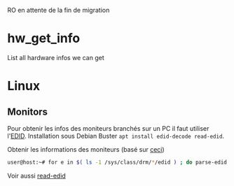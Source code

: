 RO en attente de la fin de migration




































# hw_get_info
List all hardware infos we can get 

# Linux
## Monitors
Pour obtenir les infos des moniteurs branchés sur un PC il faut utiliser l'[EDID](https://en.wikipedia.org/wiki/Extended_Display_Identification_Data).
Installation sous Debian Buster ```apt install edid-decode read-edid```.

Obtenir les informations des moniteurs (basé sur [ceci](https://unix.stackexchange.com/questions/114359/how-to-get-edid-for-a-single-monitor/523736#523736))
```sh
user@host:~# for e in $( ls -1 /sys/class/drm/*/edid ) ; do parse-edid < $e ; done
```
Voir aussi [read-edid](http://www.polypux.org/projects/read-edid/)
